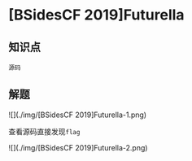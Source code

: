 # [BSidesCF 2019]Futurella

## 知识点

`源码`

## 解题

![](./img/[BSidesCF 2019]Futurella-1.png)

查看源码直接发现`flag`

![](./img/[BSidesCF 2019]Futurella-2.png)